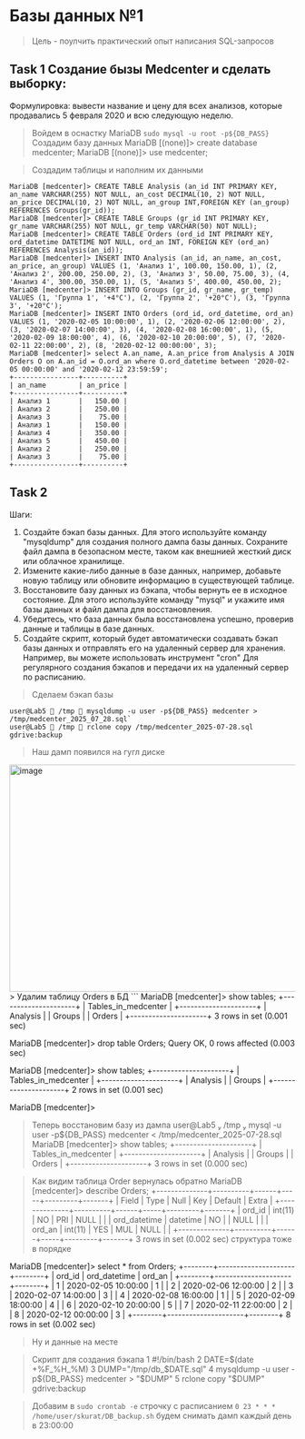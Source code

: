 # Базы данных №1
> Цель - поулчить практический опыт написания SQL-запросов
## Task 1 Создание бызы Medcenter и сделать выборку:
Формулировка: вывести название и цену для всех анализов, которые продавались 5 февраля 2020 и всю следующую неделю.
> Войдем в оснастку MariaDB `sudo mysql -u root -p${DB_PASS}`
> Создадим базу данных 
MariaDB [(none)]> create database medcenter;
MariaDB [(none)]> use medcenter;

> Создадим таблицы и наполним их данными
```
MariaDB [medcenter]> CREATE TABLE Analysis (an_id INT PRIMARY KEY, an_name VARCHAR(255) NOT NULL, an_cost DECIMAL(10, 2) NOT NULL, an_price DECIMAL(10, 2) NOT NULL, an_group INT,FOREIGN KEY (an_group) REFERENCES Groups(gr_id));
MariaDB [medcenter]> CREATE TABLE Groups (gr_id INT PRIMARY KEY, gr_name VARCHAR(255) NOT NULL, gr_temp VARCHAR(50) NOT NULL);
MariaDB [medcenter]> CREATE TABLE Orders (ord_id INT PRIMARY KEY, ord_datetime DATETIME NOT NULL, ord_an INT, FOREIGN KEY (ord_an) REFERENCES Analysis(an_id));
MariaDB [medcenter]> INSERT INTO Analysis (an_id, an_name, an_cost, an_price, an_group) VALUES (1, 'Анализ 1', 100.00, 150.00, 1), (2, 'Анализ 2', 200.00, 250.00, 2), (3, 'Анализ 3', 50.00, 75.00, 3), (4, 'Анализ 4', 300.00, 350.00, 1), (5, 'Анализ 5', 400.00, 450.00, 2);
MariaDB [medcenter]> INSERT INTO Groups (gr_id, gr_name, gr_temp) VALUES (1, 'Группа 1', '+4°C'), (2, 'Группа 2', '+20°C'), (3, 'Группа 3', '+20°C');
MariaDB [medcenter]> INSERT INTO Orders (ord_id, ord_datetime, ord_an) VALUES (1, '2020-02-05 10:00:00', 1), (2, '2020-02-06 12:00:00', 2), (3, '2020-02-07 14:00:00', 3), (4, '2020-02-08 16:00:00', 1), (5, '2020-02-09 18:00:00', 4), (6, '2020-02-10 20:00:00', 5), (7, '2020-02-11 22:00:00', 2), (8, '2020-02-12 00:00:00', 3);
MariaDB [medcenter]> select A.an_name, A.an_price from Analysis A JOIN Orders O on A.an_id = O.ord_an where O.ord_datetime between '2020-02-05 00:00:00' and '2020-02-12 23:59:59';
+----------------+----------+
| an_name        | an_price |
+----------------+----------+
| Анализ 1       |   150.00 |
| Анализ 2       |   250.00 |
| Анализ 3       |    75.00 |
| Анализ 1       |   150.00 |
| Анализ 4       |   350.00 |
| Анализ 5       |   450.00 |
| Анализ 2       |   250.00 |
| Анализ 3       |    75.00 |
+----------------+----------+
```

## Task 2 
Шаги:
1. Создайте бэкап базы данных. Для этого используйте команду "mysqldump" для создания полного дампа базы данных. Сохраните файл дампа в безопасном месте, таком как внешнией жесткий диск или облачное хранилище.
2.  Измените какие-либо данные в базе данных, например, добавьте новую таблицу или обновите информацию в существующей таблице.
3.  Восстановите базу данных из бэкапа, чтобы вернуть ее в исходное состояние. Для этого используйте команду "mysql" и укажите имя базы данных и файл дампа для восстановления.
4.  Убедитесь, что база данных была восстановлена успешно, проверив данные и таблицы в базе данных.
5.  Создайте скрипт, который будет автоматически создавать бэкап базы данных и отправлять его на удаленный сервер для хранения. Например, вы можете использовать инструмент "cron" Для регулярного создания бэкапов и передачи их на удаленный сервер по расписанию.

> Сделаем бэкап базы 
```
user@Lab5  /tmp  mysqldump -u user -p${DB_PASS} medcenter > /tmp/medcenter_2025_07_28.sql`
user@Lab5  /tmp  rclone copy /tmp/medcenter_2025-07-28.sql gdrive:backup
```
> Наш дамп появился на гугл диске
<img width="522" height="400" alt="image" src="https://github.com/user-attachments/assets/d2bf19dd-7c7e-4d7e-b8da-c91a2fc0d8eb" />
> Удалим таблицу Orders в БД
```
MariaDB [medcenter]> show tables;
+---------------------+
| Tables_in_medcenter |
+---------------------+
| Analysis            |
| Groups              |
| Orders              |
+---------------------+
3 rows in set (0.001 sec)

MariaDB [medcenter]> drop table Orders;
Query OK, 0 rows affected (0.003 sec)

MariaDB [medcenter]> show tables;
+---------------------+
| Tables_in_medcenter |
+---------------------+
| Analysis            |
| Groups              |
+---------------------+
2 rows in set (0.001 sec)

MariaDB [medcenter]>


> Теперь восстановим базу из дампа
 user@Lab5  /tmp  mysql -u user -p${DB_PASS} medcenter < /tmp/medcenter_2025-07-28.sql
MariaDB [medcenter]> show tables;
+---------------------+
| Tables_in_medcenter |
+---------------------+
| Analysis            |
| Groups              |
| Orders              |
+---------------------+
3 rows in set (0.000 sec)

> Как видим таблица Order вернулась обратно
MariaDB [medcenter]> describe Orders;
+--------------+----------+------+-----+---------+-------+
| Field        | Type     | Null | Key | Default | Extra |
+--------------+----------+------+-----+---------+-------+
| ord_id       | int(11)  | NO   | PRI | NULL    |       |
| ord_datetime | datetime | NO   |     | NULL    |       |
| ord_an       | int(11)  | YES  | MUL | NULL    |       |
+--------------+----------+------+-----+---------+-------+
3 rows in set (0.002 sec)
> структура тоже в порядке

MariaDB [medcenter]> select * from Orders;
+--------+---------------------+--------+
| ord_id | ord_datetime        | ord_an |
+--------+---------------------+--------+
|      1 | 2020-02-05 10:00:00 |      1 |
|      2 | 2020-02-06 12:00:00 |      2 |
|      3 | 2020-02-07 14:00:00 |      3 |
|      4 | 2020-02-08 16:00:00 |      1 |
|      5 | 2020-02-09 18:00:00 |      4 |
|      6 | 2020-02-10 20:00:00 |      5 |
|      7 | 2020-02-11 22:00:00 |      2 |
|      8 | 2020-02-12 00:00:00 |      3 |
+--------+---------------------+--------+
8 rows in set (0.002 sec)

> Ну и данные на месте

> Скрипт для создания бэкапа
  1 #!/bin/bash
  2 DATE=$(date +%F_%H_%M)
  3 DUMP="/tmp/db_$DATE.sql"
  4 mysqldump -u user -p${DB_PASS} medcenter > "$DUMP"
  5 rclone copy "$DUMP" gdrive:backup

> Добавим в `sudo crontab -e` строчку с расписанием `0 23 * * * /home/user/skurat/DB_backup.sh`
будем снимать дамп каждый день в 23:00:00

